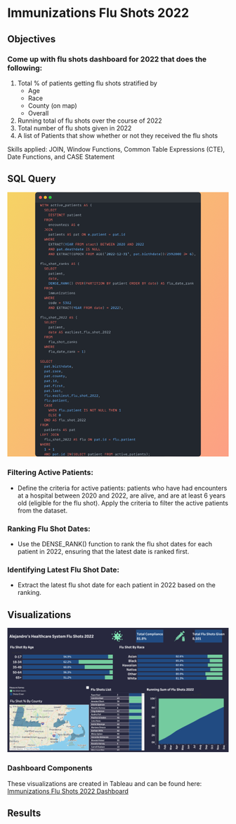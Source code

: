 # Immunizations Flu Shots 2022

## Objectives
### Come up with flu shots dashboard for 2022 that does the following:
<ol>
  <li>Total % of patients getting flu shots stratified by <ul>
    <li>Age</li>
    <li>Race</li>
    <li>County (on map)</li>
    <li>Overall</li>
  </ul></li>
  <li>Running total of flu shots over the course of 2022</li>
  <li>Total number of flu shots given in 2022</li>
  <li>A list of Patients that show whether or not they received the flu shots</li>
</ol>

Skills applied: JOIN, Window Functions, Common Table Expressions (CTE), Date Functions, and CASE Statement

## SQL Query
<img src = "Snap.png"></img>

### Filtering Active Patients:
- Define the criteria for active patients: patients who have had encounters at a hospital between 2020 and 2022, are alive, and are at least 6 years old (eligible for the flu shot).
Apply the criteria to filter the active patients from the dataset.

### Ranking Flu Shot Dates:
- Use the DENSE_RANK() function to rank the flu shot dates for each patient in 2022, ensuring that the latest date is ranked first.

### Identifying Latest Flu Shot Date:
- Extract the latest flu shot date for each patient in 2022 based on the ranking.

## Visualizations
<img src = "Immunization Dashboard.png"></img>
### Dashboard Components
These visualizations are created in Tableau and can be found here: <a href = "https://public.tableau.com/app/profile/alejandro.de.la.cruz5286/viz/ImmunizationsFluShots2022_16969790052040/Dashboard1" target = "_blank">Immunizations Flu Shots 2022 Dashboard</a>

## Results

